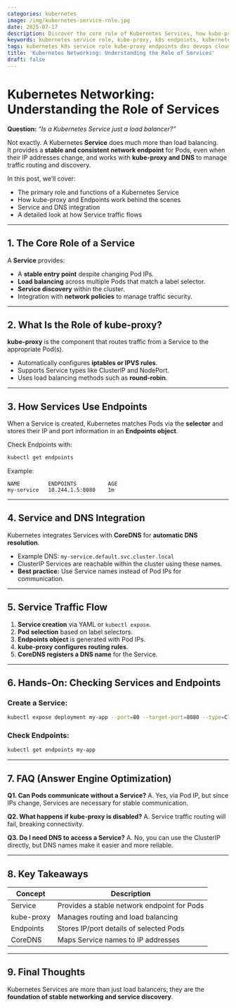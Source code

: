 ```yaml
---
categories: kubernetes
image: /img/kubernetes-service-role.jpg
date: 2025-07-17
description: Discover the core role of Kubernetes Services, how kube-proxy and Endpoints work together, and how DNS enables stable networking. Includes examples and key takeaways.
keywords: kubernetes service role, kube-proxy, k8s endpoints, kubernetes dns, k8s networking, service discovery, kubectl service
tags: kubernetes k8s service role kube-proxy endpoints dns devops cloud-native
title: 'Kubernetes Networking: Understanding the Role of Services'
draft: false
---
```

# Kubernetes Networking: Understanding the Role of Services

**Question:** *“Is a Kubernetes Service just a load balancer?”*

Not exactly. A Kubernetes **Service** does much more than load balancing.  
It provides a **stable and consistent network endpoint** for Pods, even when their IP addresses change, and works with **kube-proxy and DNS** to manage traffic routing and discovery.

In this post, we’ll cover:

- The primary role and functions of a Kubernetes Service  
- How kube-proxy and Endpoints work behind the scenes  
- Service and DNS integration  
- A detailed look at how Service traffic flows

---

## 1. The Core Role of a Service

A **Service** provides:

- A **stable entry point** despite changing Pod IPs.  
- **Load balancing** across multiple Pods that match a label selector.  
- **Service discovery** within the cluster.  
- Integration with **network policies** to manage traffic security.

---

## 2. What Is the Role of kube-proxy?

**kube-proxy** is the component that routes traffic from a Service to the appropriate Pod(s).

- Automatically configures **iptables or IPVS rules**.  
- Supports Service types like ClusterIP and NodePort.  
- Uses load balancing methods such as **round-robin**.

---

## 3. How Services Use Endpoints

When a Service is created, Kubernetes matches Pods via the **selector** and stores their IP and port information in an **Endpoints object**.

Check Endpoints with:
```bash
kubectl get endpoints
````

Example:

```
NAME         ENDPOINTS          AGE
my-service   10.244.1.5:8080    1m
```

---

## 4. Service and DNS Integration

Kubernetes integrates Services with **CoreDNS** for **automatic DNS resolution**.

* Example DNS: `my-service.default.svc.cluster.local`
* ClusterIP Services are reachable within the cluster using these names.
* **Best practice:** Use Service names instead of Pod IPs for communication.

---

## 5. Service Traffic Flow

1. **Service creation** via YAML or `kubectl expose`.
2. **Pod selection** based on label selectors.
3. **Endpoints object** is generated with Pod IPs.
4. **kube-proxy configures routing rules**.
5. **CoreDNS registers a DNS name** for the Service.

---

## 6. Hands-On: Checking Services and Endpoints

### Create a Service:

```bash
kubectl expose deployment my-app --port=80 --target-port=8080 --type=ClusterIP
```

### Check Endpoints:

```bash
kubectl get endpoints my-app
```

---

## 7. FAQ (Answer Engine Optimization)

**Q1. Can Pods communicate without a Service?**
A. Yes, via Pod IP, but since IPs change, Services are necessary for stable communication.

**Q2. What happens if kube-proxy is disabled?**
A. Service traffic routing will fail, breaking connectivity.

**Q3. Do I need DNS to access a Service?**
A. No, you can use the ClusterIP directly, but DNS names make it easier and more reliable.

---

## 8. Key Takeaways

| Concept    | Description                                 |
| ---------- | ------------------------------------------- |
| Service    | Provides a stable network endpoint for Pods |
| kube-proxy | Manages routing and load balancing          |
| Endpoints  | Stores IP/port details of selected Pods     |
| CoreDNS    | Maps Service names to IP addresses          |

---

## 9. Final Thoughts

Kubernetes Services are more than just load balancers; they are the **foundation of stable networking and service discovery**.
